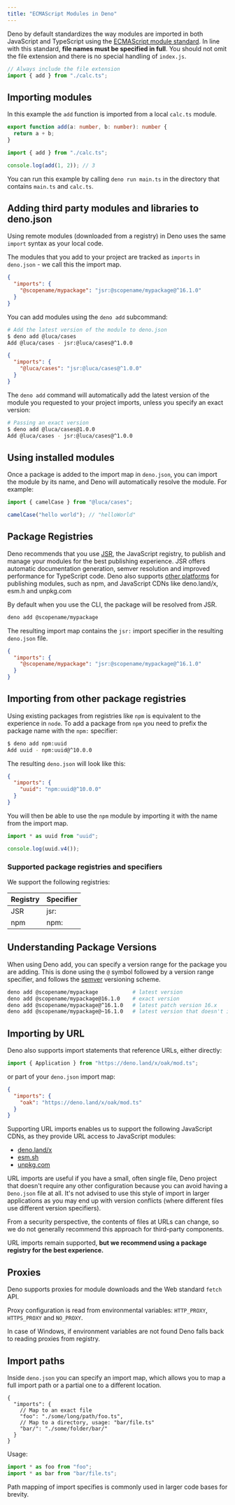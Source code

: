 ```yaml
---
title: "ECMAScript Modules in Deno"
---
```


Deno by default standardizes the way modules are imported in both JavaScript and
TypeScript using the
[ECMAScript module standard](https://developer.mozilla.org/en-US/docs/Web/JavaScript/Guide/Modules).
In line with this standard, **file names must be specified in full**. You should
not omit the file extension and there is no special handling of `index.js`.

```ts
// Always include the file extension
import { add } from "./calc.ts";
```

## Importing modules

In this example the `add` function is imported from a local `calc.ts` module.

```ts title="calc.ts"
export function add(a: number, b: number): number {
  return a + b;
}
```

```ts title="main.ts"
import { add } from "./calc.ts";

console.log(add(1, 2)); // 3
```

You can run this example by calling `deno run main.ts` in the directory that
contains `main.ts` and `calc.ts`.

## Adding third party modules and libraries to deno.json

Using remote modules (downloaded from a registry) in Deno uses the same `import`
syntax as your local code.

The modules that you add to your project are tracked as `imports` in
`deno.json` - we call this the import map.

```json title="deno.json"
{
  "imports": {
    "@scopename/mypackage": "jsr:@scopename/mypackage@^16.1.0"
  }
}
```

You can add modules using the `deno add` subcommand:

```sh
# Add the latest version of the module to deno.json
$ deno add @luca/cases
Add @luca/cases - jsr:@luca/cases@^1.0.0
```

```json title="deno.json"
{
  "imports": {
    "@luca/cases": "jsr:@luca/cases@^1.0.0"
  }
}
```

The `deno add` command will automatically add the latest version of the module
you requested to your project imports, unless you specify an exact version:

```sh
# Passing an exact version
$ deno add @luca/cases@1.0.0
Add @luca/cases - jsr:@luca/cases@^1.0.0
```

## Using installed modules

Once a package is added to the import map in `deno.json`, you can import the
module by its name, and Deno will automatically resolve the module. For example:

```ts title="main.ts"
import { camelCase } from "@luca/cases";

camelCase("hello world"); // "helloWorld"
```

## Package Registries

Deno recommends that you use [JSR](https://jsr.io/), the JavaScript registry, to
publish and manage your modules for the best publishing experience. JSR offers
automatic documentation generation, semver resolution and improved performance
for TypeScript code. Deno also supports
[other platforms](https://jsr.io/docs/other-registries) for publishing modules,
such as npm, and JavaScript CDNs like deno.land/x, esm.h and unpkg.com

By default when you use the CLI, the package will be resolved from JSR.

```bash
deno add @scopename/mypackage
```

The resulting import map contains the `jsr:` import specifier in the resulting
`deno.json` file.

```json
{
  "imports": {
    "@scopename/mypackage": "jsr:@scopename/mypackage@^16.1.0"
  }
}
```

## Importing from other package registries

Using existing packages from registries like `npm` is equivalent to the
experience in `node`. To add a package from `npm` you need to prefix the package
name with the `npm:` specifier:

```bash
$ deno add npm:uuid
Add uuid - npm:uuid@^10.0.0
```

The resulting `deno.json` will look like this:

```json
{
  "imports": {
    "uuid": "npm:uuid@^10.0.0"
  }
}
```

You will then be able to use the `npm` module by importing it with the name from
the import map.

```ts title="mod.ts"
import * as uuid from "uuid";

console.log(uuid.v4());
```

### Supported package registries and specifiers

We support the following registries:

| Registry | Specifier |
| -------- | --------- |
| JSR      | jsr:      |
| npm      | npm:      |

## Understanding Package Versions

When using Deno add, you can specify a version range for the package you are
adding. This is done using the `@` symbol followed by a version range specifier,
and follows the [semver](https://semver.org/) versioning scheme.

```bash
deno add @scopename/mypackage           # latest version
deno add @scopename/mypackage@16.1.0    # exact version
deno add @scopename/mypackage@^16.1.0   # latest patch version 16.x
deno add @scopename/mypackage@~16.1.0   # latest version that doesn't increment the first non-zero portion
```

## Importing by URL

Deno also supports import statements that reference URLs, either directly:

```js
import { Application } from "https://deno.land/x/oak/mod.ts";
```

or part of your `deno.json` import map:

```json
{
  "imports": {
    "oak": "https://deno.land/x/oak/mod.ts"
  }
}
```

Supporting URL imports enables us to support the following JavaScript CDNs, as
they provide URL access to JavaScript modules:

- [deno.land/x](https://deno.land/x)
- [esm.sh](https://esm.sh)
- [unpkg.com](https://unpkg.com)

URL imports are useful if you have a small, often single file, Deno project that
doesn't require any other configuration because you can avoid having a
`Deno.json` file at all. It's not advised to use this style of import in larger
applications as you may end up with version conflicts (where different files use
different version specifiers).

From a security perspective, the contents of files at URLs can change, so we do
not generally recommend this approach for third-party components.

URL imports remain supported, **but we recommend using a package registry for
the best experience.**

## Proxies

Deno supports proxies for module downloads and the Web standard `fetch` API.

Proxy configuration is read from environmental variables: `HTTP_PROXY`,
`HTTPS_PROXY` and `NO_PROXY`.

In case of Windows, if environment variables are not found Deno falls back to
reading proxies from registry.

## Import paths

Inside `deno.json` you can specify an import map, which allows you to map a full
import path or a partial one to a different location.

```jsonc title="deno.jsonc"
{
  "imports": {
    // Map to an exact file
    "foo": "./some/long/path/foo.ts",
    // Map to a directory, usage: "bar/file.ts"
    "bar/": "./some/folder/bar/"
  }
}
```

Usage:

```ts
import * as foo from "foo";
import * as bar from "bar/file.ts";
```

Path mapping of import specifies is commonly used in larger code bases for
brevity.
